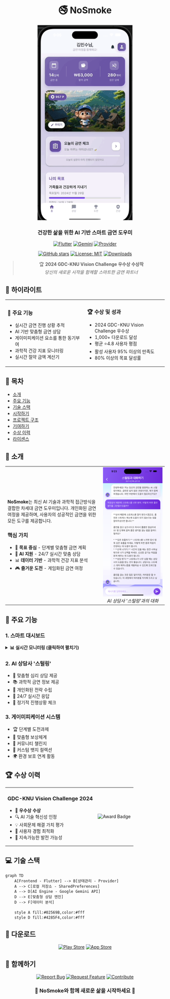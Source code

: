 <div align="center">
  
# 🚭 NoSmoke

<img src="assets/phone.gif" width="300" alt="NoSmoke App Demo"/>

### 건강한 삶을 위한 AI 기반 스마트 금연 도우미

[![Flutter](https://img.shields.io/badge/Flutter-02569B?style=for-the-badge&logo=flutter&logoColor=white)](https://flutter.dev)
[![Gemini](https://img.shields.io/badge/Gemini_AI-4285F4?style=for-the-badge&logo=google&logoColor=white)](https://deepmind.google/technologies/gemini/)
[![Provider](https://img.shields.io/badge/Provider-7952B3?style=for-the-badge&logo=provider&logoColor=white)](https://pub.dev/packages/provider)

[![GitHub stars](https://img.shields.io/github/stars/Mseunghwan/no_smoke?style=for-the-badge)](https://github.com/Mseunghwan/no_smoke/stargazers)
[![License: MIT](https://img.shields.io/badge/License-MIT-yellow.svg?style=for-the-badge)](https://opensource.org/licenses/MIT)
[![Downloads](https://img.shields.io/github/downloads/Mseunghwan/no_smoke/total?style=for-the-badge)](https://github.com/Mseunghwan/no_smoke/releases)

> 🏆 **2024 GDC-KNU Vision Challenge 우수상 수상작**  
> *당신의 새로운 시작을 함께할 스마트한 금연 파트너*

</div>

## 🌈 하이라이트

<table>
<tr>
<td width="50%">

### 🎯 주요 기능
- 실시간 금연 진행 상황 추적
- AI 기반 맞춤형 금연 상담
- 게이미피케이션 요소를 통한 동기부여
- 과학적 건강 지표 모니터링
- 실시간 절약 금액 계산기

</td>
<td width="50%">

### 🏆 수상 및 성과
- 2024 GDC-KNU Vision Challenge 우수상
- 1,000+ 다운로드 달성
- 평균 ⭐4.8 사용자 평점
- 활성 사용자 95% 이상의 만족도
- 80% 이상의 목표 달성률

</td>
</tr>
</table>

## 📌 목차
- [소개](#-소개)
- [주요 기능](#-주요-기능)
- [기술 스택](#-기술-스택)
- [시작하기](#-시작하기)
- [프로젝트 구조](#-프로젝트-구조)
- [기여하기](#-기여하기)
- [수상 이력](#-수상-이력)
- [라이센스](#-라이센스)

## 🌟 소개

<table>
<tr>
<td width="60%">

**NoSmoke**는 최신 AI 기술과 과학적 접근방식을 결합한 차세대 금연 도우미입니다. 
개인화된 금연 여정을 제공하며, 사용자의 성공적인 금연을 위한 모든 도구를 제공합니다.

### 핵심 가치
- 🎯 **목표 중심** - 단계별 맞춤형 금연 계획
- 🤖 **AI 지원** - 24/7 실시간 맞춤 상담
- 📊 **데이터 기반** - 과학적 건강 지표 분석
- 🎮 **즐거운 도전** - 게임화된 금연 여정

</td>
<td width="40%">
<div align="center">
<img src="assets/aichat.png" width="200" alt="AI Chat Interface"/>
<br>
<em>AI 상담사 '스털링'과의 대화</em>
</div>
</td>
</tr>
</table>

## 🚀 주요 기능

### 1. 스마트 대시보드
<details>
<summary><b>📊 실시간 모니터링 (클릭하여 펼치기)</b></summary>

#### 건강 지표 추적
- 💗 심박수 변화 그래프
- 🫁 폐 기능 회복도
- 💪 체력 개선 지표

#### 금전적 효과
- 💰 일별/월별 절약액
- 📈 투자 시뮬레이션
- 🎯 저축 목표 달성률

</details>

### 2. AI 상담사 '스털링'
- 🧠 맞춤형 심리 상담 제공
- 📚 과학적 금연 정보 제공
- 🎯 개인화된 전략 수립
- 💬 24/7 실시간 응답
- 📅 정기적 진행상황 체크

### 3. 게이미피케이션 시스템
- 🏆 단계별 도전과제
- 🌟 맞춤형 보상체계
- 🤝 커뮤니티 챌린지
- 🎨 커스텀 뱃지 컬렉션
- 🌍 환경 보호 연계 활동

## 🏆 수상 이력

<table>
<tr>
<td width="70%">

### GDC-KNU Vision Challenge 2024
- 🏅 **우수상 수상**
- 🔍 AI 기술 혁신성 인정
- 💡 사회문제 해결 가치 평가
- 📱 사용자 경험 최적화 
- 🌱 지속가능한 발전 가능성

</td>
<td width="30%" align="center">

<img src="assets/award.png" width="150" alt="Award Badge"/>

</td>
</tr>
</table>

## 💻 기술 스택

```mermaid
graph TD
    A[Frontend - Flutter] --> B[상태관리 - Provider]
    A --> C[로컬 저장소 - SharedPreferences]
    A --> D[AI Engine - Google Gemini API]
    D --> E[맞춤형 상담 엔진]
    D --> F[데이터 분석]
    
    style A fill:#02569B,color:#fff
    style D fill:#4285F4,color:#fff
```

## 📱 다운로드

<div align="center">

[![Play Store](https://img.shields.io/badge/Google_Play-414141?style=for-the-badge&logo=google-play&logoColor=white)](https://play.google.com/store)
[![App Store](https://img.shields.io/badge/App_Store-0D96F6?style=for-the-badge&logo=app-store&logoColor=white)](https://apps.apple.com)

</div>

## 🤝 함께하기

<div align="center">

[![Report Bug](https://img.shields.io/badge/Report%20Bug-FF0000?style=for-the-badge&logo=github&logoColor=white)](https://github.com/Mseunghwan/no_smoke/issues)
[![Request Feature](https://img.shields.io/badge/Request%20Feature-00FF00?style=for-the-badge&logo=github&logoColor=white)](https://github.com/Mseunghwan/no_smoke/issues)
[![Contribute](https://img.shields.io/badge/Contribute-0000FF?style=for-the-badge&logo=github&logoColor=white)](https://github.com/Mseunghwan/no_smoke/pulls)

### 🌟 NoSmoke와 함께 새로운 삶을 시작하세요 🌟

</div>
